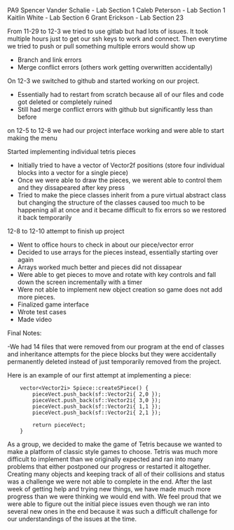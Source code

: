 PA9
Spencer Vander Schalie - Lab Section 1
Caleb Peterson - Lab Section 1
Kaitlin White - Lab Section 6
Grant Erickson - Lab Section 23

From 11-29 to 12-3 we tried to use gitlab but had lots of issues.
It took multiple hours just to get our ssh keys to work and connect.
Then everytime we tried to push or pull something multiple errors would show up
- Branch and link errors 
- Merge conflict errors (others work getting overwritten accidentally)

On 12-3 we switched to github and started working on our project.
- Essentially had to restart from scratch because all of our files and code got deleted or completely ruined
- Still had merge conflict errors with github but significantly less than before 

on 12-5 to 12-8 we had our project interface working and were able to start making the menu 

Started implementing individual tetris pieces 
- Initially tried to have a vector of Vector2f positions (store four individual blocks into a vector for a single piece)
- Once we were able to draw the pieces, we werent able to control them and they dissapeared after key press
- Tried to make the piece classes inherit from a pure virtual abstract class but changing the structure of the classes
caused too much to be happening all at once and it became difficult to fix errors so we restored it back temporarily

12-8 to 12-10 attempt to finish up project 
- Went to office hours to check in about our piece/vector error
- Decided to use arrays for the pieces instead, essentially starting over again 
- Arrays worked much better and pieces did not dissapear 
- Were able to get pieces to move and rotate with key controls and fall down the screen incrementally with a timer
- Were not able to implement new object creation so game does not add more pieces. 
- Finalized game interface 
- Wrote test cases 
- Made video

Final Notes: 

-We had 14 files that were removed from our program at the end of classes and inheritance attempts for the piece blocks
but they were accidentally permanently deleted instead of just temporarily removed from the project.

Here is an example of our first attempt at implementing a piece:  

``` 
	vector<Vector2i> Spiece::createSPiece() {
		pieceVect.push_back(sf::Vector2i{ 2,0 });
		pieceVect.push_back(sf::Vector2i{ 3,0 });
		pieceVect.push_back(sf::Vector2i{ 1,1 });
		pieceVect.push_back(sf::Vector2i{ 2,1 });

		return pieceVect;
	}
```

As a group, we decided to make the game of Tetris because we wanted to make a platform of classic style games to choose.
Tetris was much more difficult to implement than we originally expected and ran into many problems that either postponed
our progress or restarted it altogether. Creating many objects and keeping track of all of their collisions and status 
was a challenge we were not able to complete in the end. After the last week of getting help and trying new things, we 
have made much more progress than we were thinking we would end with. We feel proud that we were able to figure out 
the initial piece issues even though we ran into several new ones in the end because it was such a difficult challenge
for our understandings of the issues at the time.
